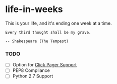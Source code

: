 # life-in-weeks
This is your life, and it's ending one week at a time.

    Every third thought shall be my grave. 

    -- Shakespeare (The Tempest)

### TODO

- [ ] Option for [Click Pager Support](http://click.pocoo.org/5/utils/#pager-support)
- [ ] PEP8 Compliance
- [ ] Python 2.7 Support
